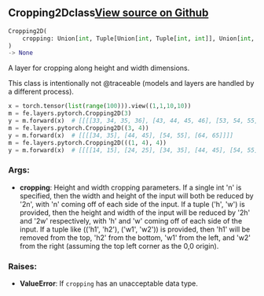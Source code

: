 ## Cropping2D<span class="tag">class</span><a class="sourcelink" href=https://github.com/fastestimator/fastestimator/blob/r1.1/fastestimator/layers/pytorch/cropping_2d.py/#L21-L75>View source on Github</a>
```python
Cropping2D(
	cropping: Union[int, Tuple[Union[int, Tuple[int, int]], Union[int, Tuple[int, int]]]]=0
)
-> None
```
A layer for cropping along height and width dimensions.

This class is intentionally not @traceable (models and layers are handled by a different process).

```python
x = torch.tensor(list(range(100))).view((1,1,10,10))
m = fe.layers.pytorch.Cropping2D(3)
y = m.forward(x)  # [[[[33, 34, 35, 36], [43, 44, 45, 46], [53, 54, 55, 56], [63, 64, 65, 66]]]]
m = fe.layers.pytorch.Cropping2D((3, 4))
y = m.forward(x)  # [[[[34, 35], [44, 45], [54, 55], [64, 65]]]]
m = fe.layers.pytorch.Cropping2D(((1, 4), 4))
y = m.forward(x)  # [[[[14, 15], [24, 25], [34, 35], [44, 45], [54, 55]]]]
```


<h3>Args:</h3>


* **cropping**: Height and width cropping parameters. If a single int 'n' is specified, then the width and height of the input will both be reduced by '2n', with 'n' coming off of each side of the input. If a tuple ('h', 'w') is provided, then the height and width of the input will be reduced by '2h' and '2w' respectively, with 'h' and 'w' coming off of each side of the input. If a tuple like (('h1', 'h2'), ('w1', 'w2')) is provided, then 'h1' will be removed from the top, 'h2' from the bottom, 'w1' from the left, and 'w2' from the right (assuming the top left corner as the 0,0 origin). 

<h3>Raises:</h3>


* **ValueError**: If `cropping` has an unacceptable data type.

